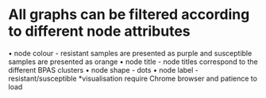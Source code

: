 # All graphs can be filtered according to different node attributes
• node colour - resistant samples are presented as purple and susceptible samples are presented as orange
• node title - node titles correspond to the different BPAS clusters
• node shape - dots
• node label - resistant/susceptible
*visualisation require Chrome browser and patience to load

